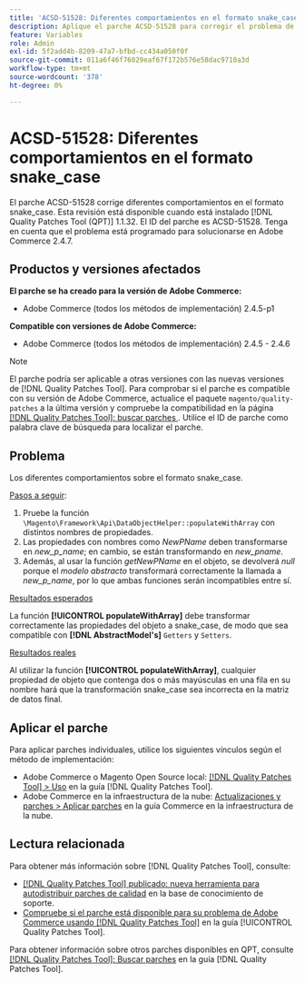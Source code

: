 ```yaml
---
title: 'ACSD-51528: Diferentes comportamientos en el formato snake_case'
description: Aplique el parche ACSD-51528 para corregir el problema de Adobe Commerce donde haya diferentes comportamientos en el formato snake_case.
feature: Variables
role: Admin
exl-id: 5f2add4b-8209-47a7-bfbd-cc434a050f0f
source-git-commit: 011a6f46f76029eaf67f172b576e58dac9710a3d
workflow-type: tm+mt
source-wordcount: '378'
ht-degree: 0%

---
```


# ACSD-51528: Diferentes comportamientos en el formato snake_case

El parche ACSD-51528 corrige diferentes comportamientos en el formato snake_case. Esta revisión está disponible cuando está instalado [!DNL Quality Patches Tool (QPT)] 1.1.32. El ID del parche es ACSD-51528. Tenga en cuenta que el problema está programado para solucionarse en Adobe Commerce 2.4.7.

## Productos y versiones afectados

**El parche se ha creado para la versión de Adobe Commerce:**

* Adobe Commerce (todos los métodos de implementación) 2.4.5-p1

**Compatible con versiones de Adobe Commerce:**

* Adobe Commerce (todos los métodos de implementación) 2.4.5 - 2.4.6

>[!NOTE]
>
>El parche podría ser aplicable a otras versiones con las nuevas versiones de [!DNL Quality Patches Tool]. Para comprobar si el parche es compatible con su versión de Adobe Commerce, actualice el paquete `magento/quality-patches` a la última versión y compruebe la compatibilidad en la página [[!DNL Quality Patches Tool]: buscar parches ](https://experienceleague.adobe.com/tools/commerce-quality-patches/index.html?lang=es). Utilice el ID de parche como palabra clave de búsqueda para localizar el parche.

## Problema

Los diferentes comportamientos sobre el formato snake_case.

<u>Pasos a seguir</u>:

1. Pruebe la función `\Magento\Framework\Api\DataObjectHelper::populateWithArray` con distintos nombres de propiedades.
1. Las propiedades con nombres como *NewPName* deben transformarse en *new_p_name*; en cambio, se están transformando en *new_pname*.
1. Además, al usar la función *getNewPName* en el objeto, se devolverá *null* porque el *modelo abstracto* transformará correctamente la llamada a *new_p_name*, por lo que ambas funciones serán incompatibles entre sí.

<u>Resultados esperados</u>

La función **[!UICONTROL populateWithArray]** debe transformar correctamente las propiedades del objeto a snake_case, de modo que sea compatible con **[!DNL AbstractModel's]** `Getters` y `Setters`.

<u>Resultados reales</u>

Al utilizar la función **[!UICONTROL populateWithArray]**, cualquier propiedad de objeto que contenga dos o más mayúsculas en una fila en su nombre hará que la transformación snake_case sea incorrecta en la matriz de datos final.

## Aplicar el parche

Para aplicar parches individuales, utilice los siguientes vínculos según el método de implementación:

* Adobe Commerce o Magento Open Source local: [[!DNL Quality Patches Tool] > Uso](/help/tools/quality-patches-tool/usage.md) en la guía [!DNL Quality Patches Tool].
* Adobe Commerce en la infraestructura de la nube: [Actualizaciones y parches > Aplicar parches](https://experienceleague.adobe.com/docs/commerce-cloud-service/user-guide/develop/upgrade/apply-patches.html?lang=es) en la guía Commerce en la infraestructura de la nube.

## Lectura relacionada

Para obtener más información sobre [!DNL Quality Patches Tool], consulte:

* [[!DNL Quality Patches Tool] publicado: nueva herramienta para autodistribuir parches de calidad](https://experienceleague.adobe.com/es/docs/commerce-operations/tools/quality-patches-tool/quality-patches-tool-to-self-serve-quality-patches) en la base de conocimiento de soporte.
* [Compruebe si el parche está disponible para su problema de Adobe Commerce usando [!DNL Quality Patches Tool]](/help/tools/quality-patches-tool/patches-available-in-qpt/check-patch-for-magento-issue-with-magento-quality-patches.md) en la guía [!UICONTROL Quality Patches Tool].


Para obtener información sobre otros parches disponibles en QPT, consulte [[!DNL Quality Patches Tool]: Buscar parches](https://experienceleague.adobe.com/tools/commerce-quality-patches/index.html?lang=es) en la guía [!DNL Quality Patches Tool].
